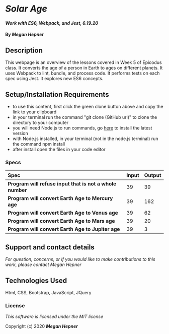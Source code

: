 # _Solar Age_

#### _Work with ES6, Webpack, and Jest, 6.19.20_

#### By _**Megan Hepner**_

## Description
  This webpage is an overview of the lessons covered in Week 5 of Epicodus class. It converts the age of a person in Earth to ages on different planets. It uses Webpack to lint, bundle, and process code. It performs tests on each spec using Jest. It explores new ES6 concepts. 


## Setup/Installation Requirements

* to use this content, first click the green clone button above and copy the link to your clipboard 
* in your terminal run the command "git clone (GitHub url)" to clone the directory to your computer
* you will need Node.js to run commands, go [here](https://nodejs.org/en/) to install the latest version
* with Node.js installed, in your terminal (not in the node.js terminal) run the command npm install
* after install open the files in your code editor

### Specs
| Spec | Input | Output |
| :-------------     | :------------- | :------------- |
| **Program will refuse input that is not a whole number** | 39  | 39 |
| **Program will convert Earth Age to Mercury age** | 39 | 162 |
| **Program will convert Earth Age to Venus age** | 39 | 62 |
| **Program will convert Earth Age to Mars age** | 39 | 20 |
| **Program will convert Earth Age to Jupiter age** | 39 | 3 |

## Support and contact details

_For question, concerns, or if you would like to make contributions to this work, please contact Megan Hepner_

## Technologies Used

Html, CSS, Bootstrap, JavaScript, JQuery

### License

*This software is licensed under the MIT license*

Copyright (c) 2020 **_Megan Hepner_**